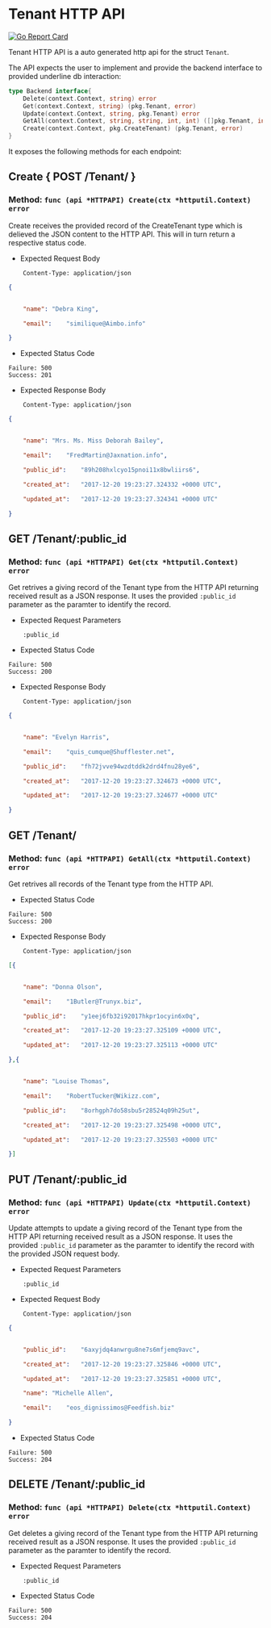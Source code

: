 Tenant HTTP API 
===============================

[![Go Report Card](https://goreportcard.com/badge/github.com/gokit/tenancykit/pkg/resources/tenantapi)](https://goreportcard.com/report/github.com/gokit/tenancykit/pkg/resources/tenantapi)

Tenant HTTP API is a auto generated http api for the struct `Tenant`.

The API expects the user to implement and provide the backend interface to provided underline db interaction:

```go
type Backend interface{
    Delete(context.Context, string) error
    Get(context.Context, string) (pkg.Tenant, error)
    Update(context.Context, string, pkg.Tenant) error
    GetAll(context.Context, string, string, int, int) ([]pkg.Tenant, int, error)
    Create(context.Context, pkg.CreateTenant) (pkg.Tenant, error)
}
```

It exposes the following methods for each endpoint:

## Create { POST /Tenant/ }
### Method: `func (api *HTTPAPI) Create(ctx *httputil.Context) error`

Create receives the provided record of the CreateTenant type which is delieved the 
JSON content to the HTTP API. This will in turn return a respective status code.

- Expected Request Body

```http
    Content-Type: application/json
```

```json
{


    "name":	"Debra King",

    "email":	"similique@Aimbo.info"

}
```

- Expected Status Code

```
Failure: 500
Success: 201
```

- Expected Response Body

```http
    Content-Type: application/json
```

```json
{


    "name":	"Mrs. Ms. Miss Deborah Bailey",

    "email":	"FredMartin@Jaxnation.info",

    "public_id":	"89h208hxlcyo15pnoi11x8bwliirs6",

    "created_at":	"2017-12-20 19:23:27.324332 +0000 UTC",

    "updated_at":	"2017-12-20 19:23:27.324341 +0000 UTC"

}
```

## GET /Tenant/:public_id
### Method: `func (api *HTTPAPI) Get(ctx *httputil.Context) error`

Get retrives a giving record of the Tenant type from the HTTP API returning received result as a JSON
response. It uses the provided `:public_id` parameter as the paramter to identify the record.

- Expected Request Parameters

```
    :public_id
```

- Expected Status Code

```
Failure: 500
Success: 200
```

- Expected Response Body

```http
    Content-Type: application/json
```

```json
{


    "name":	"Evelyn Harris",

    "email":	"quis_cumque@Shufflester.net",

    "public_id":	"fh72jvve94wzdtddk2drd4fnu28ye6",

    "created_at":	"2017-12-20 19:23:27.324673 +0000 UTC",

    "updated_at":	"2017-12-20 19:23:27.324677 +0000 UTC"

}
```

## GET /Tenant/
### Method: `func (api *HTTPAPI) GetAll(ctx *httputil.Context) error`

Get retrives all records of the Tenant type from the HTTP API.

- Expected Status Code

```
Failure: 500
Success: 200
```

- Expected Response Body

```http
    Content-Type: application/json
```

```json
[{


    "name":	"Donna Olson",

    "email":	"1Butler@Trunyx.biz",

    "public_id":	"y1eej6fb32i92017hkpr1ocyin6x0q",

    "created_at":	"2017-12-20 19:23:27.325109 +0000 UTC",

    "updated_at":	"2017-12-20 19:23:27.325113 +0000 UTC"

},{


    "name":	"Louise Thomas",

    "email":	"RobertTucker@Wikizz.com",

    "public_id":	"8orhgph7do58sbu5r28524q09h25ut",

    "created_at":	"2017-12-20 19:23:27.325498 +0000 UTC",

    "updated_at":	"2017-12-20 19:23:27.325503 +0000 UTC"

}]
```

## PUT /Tenant/:public_id
### Method: `func (api *HTTPAPI) Update(ctx *httputil.Context) error`

Update attempts to update a giving record of the Tenant type from the HTTP API returning received result as a JSON
response. It uses the provided `:public_id` parameter as the paramter to identify the record with the provided JSON request body.

- Expected Request Parameters

```
    :public_id
```

- Expected Request Body

```http
    Content-Type: application/json
```

```json
{


    "public_id":	"6axyjdq4anwrgu8ne7s6mfjemq9avc",

    "created_at":	"2017-12-20 19:23:27.325846 +0000 UTC",

    "updated_at":	"2017-12-20 19:23:27.325851 +0000 UTC",

    "name":	"Michelle Allen",

    "email":	"eos_dignissimos@Feedfish.biz"

}
```

- Expected Status Code

```
Failure: 500
Success: 204
```

## DELETE /Tenant/:public_id
### Method: `func (api *HTTPAPI) Delete(ctx *httputil.Context) error`

Get deletes a giving record of the Tenant type from the HTTP API returning received result as a JSON
response. It uses the provided `:public_id` parameter as the paramter to identify the record.

- Expected Request Parameters

```
    :public_id
```

- Expected Status Code

```
Failure: 500
Success: 204
```

